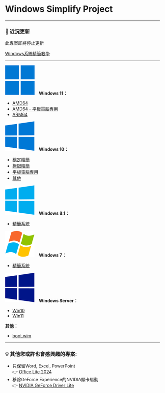 # Windows Simplify Project
----

### 📣 近況更新

此專案即將停止更新<br>

[Windows系統精簡教學](https://www.youtube.com/watch?v=Rly7AVPOncQ)

----

<img src="/icons/windows-11.svg">　<b>Windows 11：</b>
- [AMD64](/11/README.md)
- [AMD64 - 平板電腦專用](/11/tablet.md)
- [ARM64](/11/arm64.md)

<img src="/icons/windows-10.svg">　<b>Windows 10：</b>
- [穩定精簡](/10/README.md)
- [極限精簡](/10/extreme.md)
- [平板電腦專用](/10/tablet.md)
- [其他](/10/others.md)

<img src="/icons/windows-8.svg">　<b>Windows 8.1：</b>
- [精簡系統](/8.1/README.md)

<img src="/icons/windows-7.svg">　<b>Windows 7：</b>
- [精簡系統](/7/README.md)

<img src="/icons/windows-server.svg">　<b>Windows Server：</b>
- [Win10](/server/README.md)
- [Win11](/server/w11.md)

<b>其他：</b>
- [boot.wim](https://github.com/WhatTheBlock/WindowsSimplify/releases/tag/boot)

----

### 💡 其他您或許也會感興趣的專案:
- 只保留Word, Excel, PowerPoint  
  👉 [Office Lite 2024](https://github.com/WhatTheBlock/Office-Lite)
- 移除GeForce Experience的NVIDIA顯卡驅動  
  👉 [NVIDIA GeForce Driver Lite](https://github.com/WhatTheBlock/GeForce-Driver-Lite)
